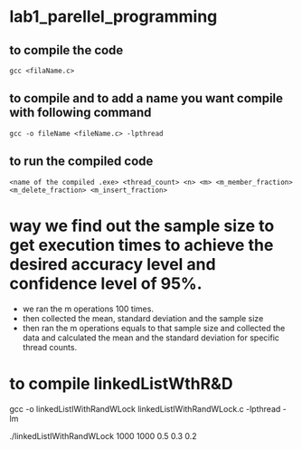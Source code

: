 ﻿# lab1_parellel_programming

## to compile the code 
```
gcc <filaName.c>
```
## to compile and to add a name you want compile with following command
```
gcc -o fileName <fileName.c> -lpthread
```
## to run the compiled code
```
<name of the compiled .exe> <thread_count> <n> <m> <m_member_fraction> <m_delete_fraction> <m_insert_fraction>
```

# way we find out the sample size to get execution times to achieve the desired accuracy level and confidence level of 95%.

* we ran the m operations 100 times.
* then collected the mean, standard deviation and the sample size
* then ran the m operations equals to that sample size and collected the data and calculated the mean and the standard deviation for specific thread counts.

# to compile linkedListWthR&D
gcc -o linkedListIWithRandWLock linkedListIWithRandWLock.c -lpthread -lm

./linkedListIWithRandWLock 1000 1000 0.5 0.3 0.2